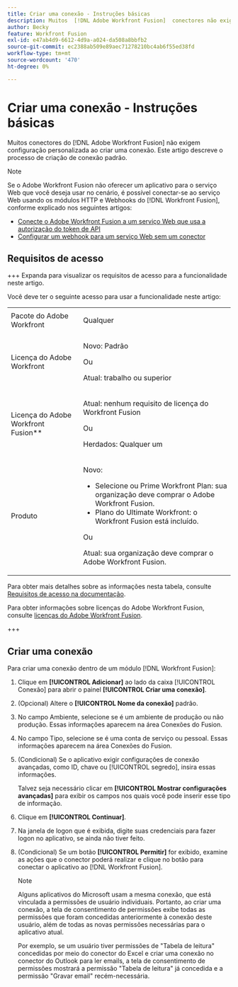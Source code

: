 ```yaml
---
title: Criar uma conexão - Instruções básicas
description: Muitos  [!DNL Adobe Workfront Fusion]  conectores não exigem configuração personalizada ao criar uma conexão. Este artigo descreve o processo de criação de conexão padrão.
author: Becky
feature: Workfront Fusion
exl-id: e47ab4d9-6612-4d9a-a024-da508a8bbfb2
source-git-commit: ec2388ab509e89aec71278210bc4ab6f55ed38fd
workflow-type: tm+mt
source-wordcount: '470'
ht-degree: 0%

---
```


# Criar uma conexão - Instruções básicas

Muitos conectores do [!DNL Adobe Workfront Fusion] não exigem configuração personalizada ao criar uma conexão. Este artigo descreve o processo de criação de conexão padrão.

>[!NOTE]
>
>
>Se o Adobe Workfront Fusion não oferecer um aplicativo para o serviço Web que você deseja usar no cenário, é possível conectar-se ao serviço Web usando os módulos HTTP e Webhooks do [!DNL Workfront Fusion], conforme explicado nos seguintes artigos:
>
>* [Conecte o Adobe Workfront Fusion a um serviço Web que usa a autorização do token de API](/help/workfront-fusion/create-scenarios/connect-to-apps/connect-wf-web-service-uses-api-token-auth.md)
>* [Configurar um webhook para um serviço Web sem um conector](/help/workfront-fusion/create-scenarios/add-modules/receive-a-webhook-from-a-web-service.md)

## Requisitos de acesso

+++ Expanda para visualizar os requisitos de acesso para a funcionalidade neste artigo.

Você deve ter o seguinte acesso para usar a funcionalidade neste artigo:

<table style="table-layout:auto">
 <col> 
 <col> 
 <tbody> 
  <tr> 
   <td role="rowheader">Pacote do Adobe Workfront 
   <td> <p>Qualquer</p> </td> 
  </tr> 
  <tr data-mc-conditions=""> 
   <td role="rowheader">Licença do Adobe Workfront</td> 
   <td> <p>Novo: Padrão</p><p>Ou</p><p>Atual: trabalho ou superior</p> </td> 
  </tr> 
  <tr> 
   <td role="rowheader">Licença do Adobe Workfront Fusion**</td> 
   <td>
   <p>Atual: nenhum requisito de licença do Workfront Fusion</p>
   <p>Ou</p>
   <p>Herdados: Qualquer um </p>
   </td> 
  </tr> 
  <tr> 
   <td role="rowheader">Produto</td> 
   <td>
   <p>Novo:</p> <ul><li>Selecione ou Prime Workfront Plan: sua organização deve comprar o Adobe Workfront Fusion.</li><li>Plano do Ultimate Workfront: o Workfront Fusion está incluído.</li></ul>
   <p>Ou</p>
   <p>Atual: sua organização deve comprar o Adobe Workfront Fusion.</p>
   </td> 
  </tr>
 </tbody> 
</table>

Para obter mais detalhes sobre as informações nesta tabela, consulte [Requisitos de acesso na documentação](/help/workfront-fusion/references/licenses-and-roles/access-level-requirements-in-documentation.md).

Para obter informações sobre licenças do Adobe Workfront Fusion, consulte [licenças do Adobe Workfront Fusion](/help/workfront-fusion/set-up-and-manage-workfront-fusion/licensing-operations-overview/license-automation-vs-integration.md).

+++

## Criar uma conexão

Para criar uma conexão dentro de um módulo [!DNL Workfront Fusion]:

1. Clique em **[!UICONTROL Adicionar]** ao lado da caixa [!UICONTROL Conexão] para abrir o painel **[!UICONTROL Criar uma conexão]**.
1. (Opcional) Altere o **[!UICONTROL Nome da conexão]** padrão.
1. No campo Ambiente, selecione se é um ambiente de produção ou não produção. Essas informações aparecem na área Conexões do Fusion.
1. No campo Tipo, selecione se é uma conta de serviço ou pessoal. Essas informações aparecem na área Conexões do Fusion.
1. (Condicional) Se o aplicativo exigir configurações de conexão avançadas, como ID, chave ou [!UICONTROL segredo], insira essas informações.

   Talvez seja necessário clicar em **[!UICONTROL Mostrar configurações avançadas]** para exibir os campos nos quais você pode inserir esse tipo de informação.

1. Clique em **[!UICONTROL Continuar]**.
1. Na janela de logon que é exibida, digite suas credenciais para fazer logon no aplicativo, se ainda não tiver feito.
1. (Condicional) Se um botão **[!UICONTROL Permitir]** for exibido, examine as ações que o conector poderá realizar e clique no botão para conectar o aplicativo ao [!DNL Workfront Fusion].

   >[!NOTE]
   >
   >Alguns aplicativos do Microsoft usam a mesma conexão, que está vinculada a permissões de usuário individuais. Portanto, ao criar uma conexão, a tela de consentimento de permissões exibe todas as permissões que foram concedidas anteriormente à conexão deste usuário, além de todas as novas permissões necessárias para o aplicativo atual.
   >
   >Por exemplo, se um usuário tiver permissões de &quot;Tabela de leitura&quot; concedidas por meio do conector do Excel e criar uma conexão no conector do Outlook para ler emails, a tela de consentimento de permissões mostrará a permissão &quot;Tabela de leitura&quot; já concedida e a permissão &quot;Gravar email&quot; recém-necessária.
